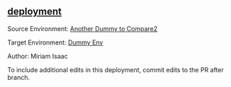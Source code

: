## [deployment](https://app.salto.io/orgs/65ef16ad-d78a-4fc0-b2f6-b7e18b687b41/envs/b72306db-14bf-4993-8c57-29939a0b0484/deployments/faac80ec-3a78-4053-a4ef-15ce4be179e4)

Source Environment: [Another Dummy to Compare2](https://app.salto.io/orgs/65ef16ad-d78a-4fc0-b2f6-b7e18b687b41/envs/7ee318a4-50b9-4cd0-a2c6-d3aebee0ffc8)

Target Environment: [Dummy Env](https://app.salto.io/orgs/65ef16ad-d78a-4fc0-b2f6-b7e18b687b41/envs/b72306db-14bf-4993-8c57-29939a0b0484) 

Author: Miriam Isaac

To include additional edits in this deployment, commit edits to the PR after branch.